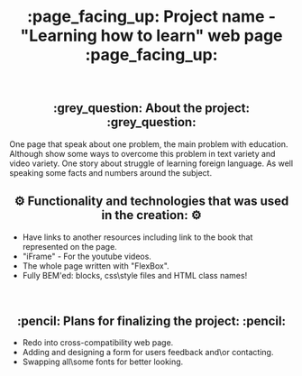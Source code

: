  <h1 align="center"> :page_facing_up: Project name - "Learning how to learn" web page :page_facing_up: </h1>
  <br>
   
 <h2 align="center"> :grey_question: About the project: :grey_question: </h2>
  One page that speak about one problem, the main problem with education. Although show some ways to overcome this problem in text variety and video variety. One story about struggle of learning foreign language. As well speaking some facts and numbers around the subject.
  <br>
 
 <h2 align="center"> ⚙️ Functionality and technologies that was used in the creation: ⚙️ </h2>
  <ul>
    <li> Have links to another resources including link to the book that represented on the page. </li>
    <li> "iFrame" - For the youtube videos. </li>
    <li> The whole page written with "FlexBox". </li>
    <li> Fully BEM'ed: blocks, css\style files and HTML class names! </li>
  </ul>
  <br>
  
  <h2 align="center"> :pencil: Plans for finalizing the project: :pencil: </h2>
  <ul>
   <li> Redo into cross-compatibility web page. </li>
   <li> Adding and designing a form for users feedback and\or contacting. </li>
   <li> Swapping all\some fonts for better looking. </li>
  </ul
